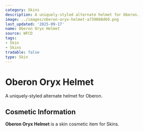 ```yaml
---
category: Skins
description: A uniquely-styled alternate helmet for Oberon.
image: ../images/oberon-oryx-helmet-a739888d69.png
last_updated: '2025-09-17'
name: Oberon Oryx Helmet
source: WFCD
tags:
- Skin
- Skins
tradable: false
type: Skin
---
```


# Oberon Oryx Helmet

A uniquely-styled alternate helmet for Oberon.

## Cosmetic Information

**Oberon Oryx Helmet** is a skin cosmetic item for Skins.


